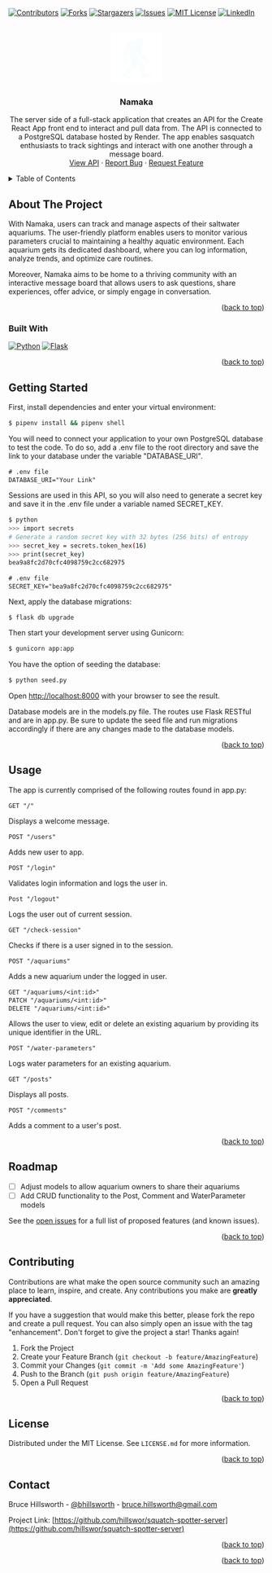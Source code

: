 <a name="readme-top"></a>

[![Contributors][contributors-shield]][contributors-url]
[![Forks][forks-shield]][forks-url]
[![Stargazers][stars-shield]][stars-url]
[![Issues][issues-shield]][issues-url]
[![MIT License][license-shield]][license-url]
[![LinkedIn][linkedin-shield]][linkedin-url]

<br />
<div align="center">
  <a href="https://github.com/hillswor/squatch-spotter-server">
    <img src="public/squatch-spotter-logo.svg" alt="Logo" width="100" height="100">
  </a>

<h3 align="center">Namaka</h3>

  <p align="center">
    The server side of a full-stack application that creates an API for the Create React App front end to interact and pull data from.  The API is connected to a PostgreSQL database hosted by Render.  The app enables sasquatch enthusiasts to track sightings and interact with one another through a message board.
    <br />
    <a href="https://squatch-spotter-server.onrender.com">View API</a>
    ·
    <a href="https://github.com/hillswor/squatch-spotter-server/issues">Report Bug</a>
    ·
    <a href="https://github.com/hillswor/squatch-spotter-server/issues">Request Feature</a>
  </p>
</div>

<details>
  <summary>Table of Contents</summary>
  <ol>
    <li>
      <a href="#about-the-project">About The Project</a>
      <ul>
        <li><a href="#built-with">Built With</a></li>
      </ul>
    </li>
    <li>
      <a href="#getting-started">Getting Started</a>
      <ul>
        <li><a href="#prerequisites">Prerequisites</a></li>
        <li><a href="#installation">Installation</a></li>
      </ul>
    </li>
    <li><a href="#usage">Usage</a></li>
    <li><a href="#roadmap">Roadmap</a></li>
    <li><a href="#contributing">Contributing</a></li>
    <li><a href="#license">License</a></li>
    <li><a href="#contact">Contact</a></li>
    <li><a href="#acknowledgments">Acknowledgments</a></li>
  </ol>
</details>

## About The Project

With Namaka, users can track and manage aspects of their saltwater aquariums. The user-friendly platform enables users to monitor various parameters crucial to maintaining a healthy aquatic environment. Each aquarium gets its dedicated dashboard, where you can log information, analyze trends, and optimize care routines.

Moreover, Namaka aims to be home to a thriving community with an interactive message board that allows users to ask questions, share experiences, offer advice, or simply engage in conversation.

<p align="right">(<a href="#readme-top">back to top</a>)</p>



### Built With

 [![Python][Python]][Python-url]
 [![Flask][Flask]][Flask-url]


<p align="right">(<a href="#readme-top">back to top</a>)</p>


## Getting Started

First, install dependencies and enter your virtual environment:

```bash
$ pipenv install && pipenv shell
```

You will need to connect your application to your own PostgreSQL database to test the code.  To do so, add a .env file to the root directory and save the link to your database under the variable "DATABASE_URI".  

```
# .env file
DATABASE_URI="Your Link"
```
Sessions are used in this API, so you will also need to generate a secret key and save it in the .env file under a variable named SECRET_KEY.

```bash
$ python
>>> import secrets
# Generate a random secret key with 32 bytes (256 bits) of entropy
>>> secret_key = secrets.token_hex(16)
>>> print(secret_key)
bea9a8fc2d70cfc4098759c2cc682975
```
```
# .env file
SECRET_KEY="bea9a8fc2d70cfc4098759c2cc682975"
```
Next, apply the database migrations:
```
$ flask db upgrade
```
Then start your development server using Gunicorn:

```bash
$ gunicorn app:app
```
You have the option of seeding the database:
```bash
$ python seed.py
```
Open [http://localhost:8000](http://localhost:8000) with your browser to see the result.

Database models are in the models.py file.  The routes use Flask RESTful and are in app.py.  Be sure to update the seed file and run migrations accordingly if there are any changes made to the database models.

<p align="right">(<a href="#readme-top">back to top</a>)</p>

## Usage

The app is currently comprised of the following routes found in app.py:

```
GET "/"
```
Displays a welcome message.
```
POST "/users"
```
Adds new user to app.
```
POST "/login"
```
Validates login information and logs the user in.
```
Post "/logout"
```
Logs the user out of current session.
```
GET "/check-session"
```
Checks if there is a user signed in to the session.
```
POST "/aquariums"
```
Adds a new aquarium under the logged in user.
```
GET "/aquariums/<int:id>"
PATCH "/aquariums/<int:id>"
DELETE "/aquariums/<int:id>"
```
Allows the user to view, edit or delete an existing aquarium by providing its unique identifier in the URL.
```
POST "/water-parameters"
```
Logs water parameters for an existing aquarium.
```
GET "/posts"
```
Displays all posts.
```
POST "/comments"
```
Adds a comment to a user's post.

<p align="right">(<a href="#readme-top">back to top</a>)</p>

## Roadmap

- [ ] Adjust models to allow aquarium owners to share their aquariums
- [ ] Add CRUD functionality to the Post, Comment and WaterParameter models

See the [open issues](https://github.com/hillswor/namaka-client/issues) for a full list of proposed features (and known issues).

<p align="right">(<a href="#readme-top">back to top</a>)</p>

## Contributing

Contributions are what make the open source community such an amazing place to learn, inspire, and create. Any contributions you make are **greatly appreciated**.

If you have a suggestion that would make this better, please fork the repo and create a pull request. You can also simply open an issue with the tag "enhancement".
Don't forget to give the project a star! Thanks again!

1. Fork the Project
2. Create your Feature Branch (`git checkout -b feature/AmazingFeature`)
3. Commit your Changes (`git commit -m 'Add some AmazingFeature'`)
4. Push to the Branch (`git push origin feature/AmazingFeature`)
5. Open a Pull Request

<p align="right">(<a href="#readme-top">back to top</a>)</p>

## License

Distributed under the MIT License. See `LICENSE.md` for more information.

<p align="right">(<a href="#readme-top">back to top</a>)</p>

## Contact

Bruce Hillsworth - [@bhillsworth](https://twitter.com/bhillsworth) - bruce.hillsworth@gmail.com

Project Link: [https://github.com/hillswor/squatch-spotter-server](https://github.com/hillswor/squatch-spotter-server)

<p align="right">(<a href="#readme-top">back to top</a>)</p>

<p align="right">(<a href="#readme-top">back to top</a>)</p>

[contributors-shield]: https://img.shields.io/github/contributors/hillswor/squatch-spotter-server.svg?style=for-the-badge
[contributors-url]: https://github.com/hillswor/squatch-spotter-server/graphs/contributors
[forks-shield]: https://img.shields.io/github/forks/hillswor/squatch-spotter-server.svg?style=for-the-badge
[forks-url]: https://github.com/hillswor/squatch-spotter-server/network/members
[stars-shield]: https://img.shields.io/github/stars/hillswor/squatch-spotter-server.svg?style=for-the-badge
[stars-url]: https://github.com/hillswor/squatch-spotter-server/stargazers
[issues-shield]: https://img.shields.io/github/issues/hillswor/squatch-spotter-server.svg?style=for-the-badge
[issues-url]: https://github.com/hillswor/squatch-spotter-server/issues
[license-shield]: https://img.shields.io/github/license/hillswor/squatch-spotter-server.svg?style=for-the-badge
[license-url]: https://github.com/hillswor/squatch-spotter-server/blob/master/LICENSE.md
[linkedin-shield]: https://img.shields.io/badge/-LinkedIn-black.svg?style=for-the-badge&logo=linkedin&colorB=555
[linkedin-url]: https://linkedin.com/in/bruce-hillsworth
[product-screenshot]: images/screenshot.png
[Python]: https://img.shields.io/badge/Python-000000?style=for-the-badge&logo=python&logoColor=#3776AB
[Python-url]: https://docs.python.org/3/
[Flask]: https://img.shields.io/badge/Flask-000000?style=for-the-badge&logo=flask&logoColor=ffffff
[Flask-url]: https://flask.palletsprojects.com/en/2.3.x/

